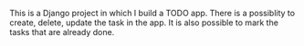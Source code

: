 This is a Django project in which I build a TODO app.
There is a possiblity to create, delete, update the task in the app. It is also possible to mark the tasks that are already done.
